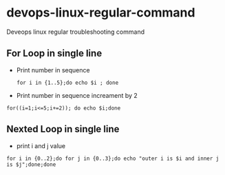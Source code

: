 # devops-linux-regular-command
Deveops linux regular troubleshooting command 

## For Loop  in single line
- Print number in sequence 
  ```git
  for i in {1..5};do echo $i ; done
  ```
- Print number in sequence increament by 2
```git
for((i=1;i<=5;i+=2)); do echo $i;done
```
  
## Nexted Loop in single line 
- print i and j value 
```git
for i in {0..2};do for j in {0..3};do echo "outer i is $i and inner j is $j";done;done
```

